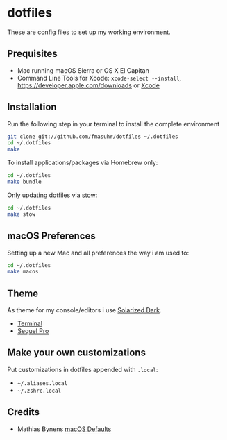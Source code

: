# dotfiles

These are config files to set up my working environment.

## Prequisites

* Mac running macOS Sierra or OS X El Capitan
* Command Line Tools for Xcode: `xcode-select --install`, <https://developer.apple.com/downloads>
  or [Xcode](https://itunes.apple.com/us/app/xcode/id497799835)

## Installation

Run the following step in your terminal to install the complete environment

```sh
git clone git://github.com/fmasuhr/dotfiles ~/.dotfiles
cd ~/.dotfiles
make
```

To install applications/packages via Homebrew only:

```sh
cd ~/.dotfiles
make bundle
```

Only updating dotfiles via [stow](https://www.gnu.org/software/stow/):

```sh
cd ~/.dotfiles
make stow
```

## macOS Preferences

Setting up a new Mac and all preferences the way i am used to:

```sh
cd ~/.dotfiles
make macos
```

## Theme

As theme for my console/editors i use [Solarized Dark](http://ethanschoonover.com/solarized).

* [Terminal](https://github.com/altercation/solarized/pull/314)
* [Sequel Pro](https://github.com/altercation/solarized/pull/133)

## Make your own customizations

Put customizations in dotfiles appended with `.local`:

* `~/.aliases.local`
* `~/.zshrc.local`

## Credits

* Mathias Bynens [macOS Defaults](https://mths.be/macos)
